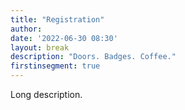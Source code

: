 ```yaml
---
title: "Registration"
author:
date: '2022-06-30 08:30'
layout: break
description: "Doors. Badges. Coffee."
firstinsegment: true
---
```


Long description.